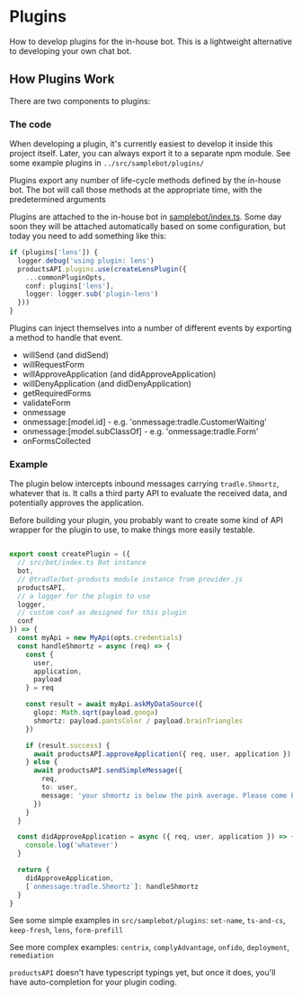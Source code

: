 
# Plugins

How to develop plugins for the in-house bot. This is a lightweight alternative to developing your own chat bot.

## How Plugins Work

There are two components to plugins:

### The code

When developing a plugin, it's currently easiest to develop it inside this project itself. Later, you can always export it to a separate npm module. See some example plugins in `../src/samplebot/plugins/`

Plugins export any number of life-cycle methods defined by the in-house bot. The bot will call those methods at the appropriate time, with the predetermined arguments

Plugins are attached to the in-house bot in [samplebot/index.ts](../src/samplebot/index.ts). Some day soon they will be attached automatically based on some configuration, but today you need to add something like this:

```ts
if (plugins['lens']) {
  logger.debug('using plugin: lens')
  productsAPI.plugins.use(createLensPlugin({
    ...commonPluginOpts,
    conf: plugins['lens'],
    logger: logger.sub('plugin-lens')
  }))
}
```

Plugins can inject themselves into a number of different events by exporting a method to handle that event.

- willSend (and didSend)
- willRequestForm
- willApproveApplication (and didApproveApplication)
- willDenyApplication (and didDenyApplication)
- getRequiredForms
- validateForm
- onmessage
- onmessage:[model.id] - e.g. 'onmessage:tradle.CustomerWaiting'
- onmessage:[model.subClassOf] - e.g. 'onmessage:tradle.Form'
- onFormsCollected

### Example

The plugin below intercepts inbound messages carrying `tradle.Shmortz`, whatever that is. It calls a third party API to evaluate the received data, and potentially approves the application.

Before building your plugin, you probably want to create some kind of API wrapper for the plugin to use, to make things more easily testable.

```ts

export const createPlugin = ({ 
  // src/bot/index.ts Bot instance
  bot, 
  // @tradle/bot-products module instance from provider.js
  productsAPI, 
  // a logger for the plugin to use
  logger,
  // custom conf as designed for this plugin
  conf
}) => {
  const myApi = new MyApi(opts.credentials)
  const handleShmortz = async (req) => {
    const { 
      user,
      application, 
      payload 
    } = req

    const result = await myApi.askMyDataSource({
      glopz: Math.sqrt(payload.googa)
      shmortz: payload.pantsColor / payload.brainTriangles
    })

    if (result.success) {
      await productsAPI.approveApplication({ req, user, application })
    } else {
      await productsAPI.sendSimpleMessage({
        req,
        to: user,
        message: 'your shmortz is below the pink average. Please come back later.'
      })
    }
  }

  const didApproveApplication = async ({ req, user, application }) => {
    console.log('whatever')
  }

  return {
    didApproveApplication,
    [`onmessage:tradle.Shmortz`]: handleShmortz
  }
}
```

See some simple examples in `src/samplebot/plugins`: `set-name`, `ts-and-cs`, `keep-fresh`, `lens`, `form-prefill`

See more complex examples: `centrix`, `complyAdvantage`, `onfido`, `deployment`, `remediation`

`productsAPI` doesn't have typescript typings yet, but once it does, you'll have auto-completion for your plugin coding.
